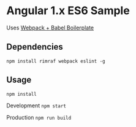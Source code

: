 # Angular 1.x ES6 Sample
Uses [Webpack + Babel Boilerplate](https://github.com/cloudsherpas-gdc/react-transform-boilerplate/tree/vanilla)

## Dependencies

`npm install rimraf webpack eslint -g`

## Usage

`npm install`

Development `npm start`

Production `npm run build`
